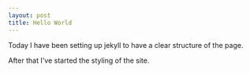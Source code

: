 ```yaml
---
layout: post
title: Hello World
---
```


Today I have been setting up jekyll to have a clear structure of the page.

After that I've started the styling of the site.
